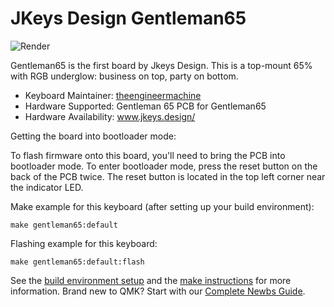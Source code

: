 # JKeys Design Gentleman65

![Render](https://media1.tenor.com/images/f8701bf75dbfb57cfd53a879ddc9cf9f/tenor.gif)

Gentleman65 is the first board by Jkeys Design. This is a top-mount 65% with RGB underglow: business on top, party on bottom.


* Keyboard Maintainer: [theengineermachine](https://github.com/theengineermachine)
* Hardware Supported: Gentleman 65 PCB for Gentleman65
* Hardware Availability: www.jkeys.design/

Getting the board into bootloader mode:

To flash firmware onto this board, you'll need to bring the PCB into bootloader mode. To enter bootloader mode, press the reset button on the back of the PCB twice. The reset button is located in the top left corner near the indicator LED.

Make example for this keyboard (after setting up your build environment):

    make gentleman65:default

Flashing example for this keyboard:

    make gentleman65:default:flash

See the [build environment setup](https://docs.qmk.fm/#/getting_started_build_tools) and the [make instructions](https://docs.qmk.fm/#/getting_started_make_guide) for more information. Brand new to QMK? Start with our [Complete Newbs Guide](https://docs.qmk.fm/#/newbs).